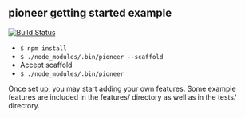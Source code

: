 pioneer getting started example
--------------
[![Build Status](https://travis-ci.org/Puppets/pioneer-getting-started.svg?branch=master)](https://travis-ci.org/Puppets/pioneer-getting-started)

* `$ npm install`
* `$ ./node_modules/.bin/pioneer --scaffold`
* Accept scaffold
* `$ ./node_modules/.bin/pioneer`

Once set up, you may start adding your own features. Some example features are included in the features/ directory as well as in the tests/ directory.
